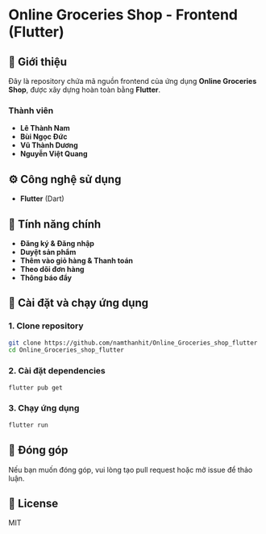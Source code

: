 # Online Groceries Shop - Frontend (Flutter) 

## 📌 Giới thiệu
Đây là repository chứa mã nguồn frontend của ứng dụng **Online Groceries Shop**, được xây dựng hoàn toàn bằng **Flutter**.

### Thành viên
- **Lê Thành Nam**
- **Bùi Ngọc Đức**
- **Vũ Thành Dương**
- **Nguyễn Việt Quang**
## ⚙️ Công nghệ sử dụng
- **Flutter** (Dart)

## 🚀 Tính năng chính
- **Đăng ký & Đăng nhập**
- **Duyệt sản phẩm**
- **Thêm vào giỏ hàng & Thanh toán**
- **Theo dõi đơn hàng**
- **Thông báo đẩy**

## 🔧 Cài đặt và chạy ứng dụng

### 1. Clone repository
```bash
git clone https://github.com/namthanhit/Online_Groceries_shop_flutter
cd Online_Groceries_shop_flutter

```

### 2. Cài đặt dependencies
```bash
flutter pub get
```

### 3. Chạy ứng dụng
```bash
flutter run
```


## 🤝 Đóng góp
Nếu bạn muốn đóng góp, vui lòng tạo pull request hoặc mở issue để thảo luận.

## 📜 License
MIT

